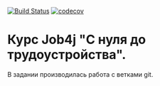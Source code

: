 [![Build Status](https://travis-ci.org/JelenaKar/job4j.svg?branch=master)](https://travis-ci.org/JelenaKar/job4j)
[![codecov](https://codecov.io/gh/JelenaKar/job4j/branch/master/graph/badge.svg)](https://codecov.io/gh/JelenaKar/job4j)

# Курс Job4j "С нуля до трудоустройства".
В задании производилась работа с ветками git.